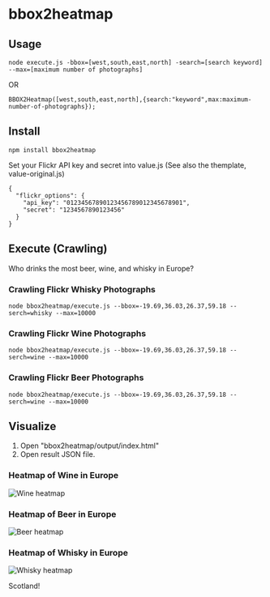 # bbox2heatmap

## Usage

```(sh)
node execute.js -bbox=[west,south,east,north] -search=[search keyword] --max=[maximum number of photographs]
```
OR
```(JavaScript)
BBOX2Heatmap([west,south,east,north],{search:"keyword",max:maximum-number-of-photographs});
```

## Install

```(sh)
npm install bbox2heatmap
```

Set your Flickr API key and secret into value.js (See also the themplate, value-original.js)

```(JavaScript)
{
  "flickr_options": {
    "api_key": "01234567890123456789012345678901",
    "secret": "1234567890123456"
  }
}
```


## Execute (Crawling)

Who drinks the most beer, wine, and whisky in Europe?

### Crawling Flickr Whisky Photographs
```(sh)
node bbox2heatmap/execute.js --bbox=-19.69,36.03,26.37,59.18 --serch=whisky --max=10000
```

### Crawling Flickr Wine Photographs
```(sh)
node bbox2heatmap/execute.js --bbox=-19.69,36.03,26.37,59.18 --serch=wine --max=10000
```

### Crawling Flickr Beer Photographs
```(sh)
node bbox2heatmap/execute.js --bbox=-19.69,36.03,26.37,59.18 --serch=wine --max=10000
```

## Visualize
1. Open "bbox2heatmap/output/index.html"
2. Open result JSON file.

### Heatmap of Wine in Europe
![Wine heatmap](https://c1.staticflickr.com/1/630/21677292443_ef99646bf3_z.jpg "Wine in Europe")

### Heatmap of Beer in Europe
![Beer heatmap](https://c2.staticflickr.com/6/5830/21675589384_56fa290cb6_z.jpg "Beer in Europe")

### Heatmap of Whisky in Europe
![Whisky heatmap](https://c1.staticflickr.com/1/723/22110621818_23ba4eef64_z.jpg "Whisky in Europe")

Scotland!